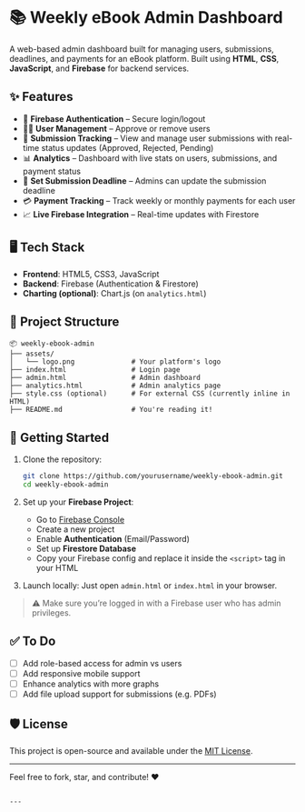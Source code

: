 
# 📚 Weekly eBook Admin Dashboard

A web-based admin dashboard built for managing users, submissions, deadlines, and payments for an eBook platform. Built using **HTML**, **CSS**, **JavaScript**, and **Firebase** for backend services.

## ✨ Features

- 🔐 **Firebase Authentication** – Secure login/logout
- 🧑‍💼 **User Management** – Approve or remove users
- 📄 **Submission Tracking** – View and manage user submissions with real-time status updates (Approved, Rejected, Pending)
- 📊 **Analytics** – Dashboard with live stats on users, submissions, and payment status
- 📆 **Set Submission Deadline** – Admins can update the submission deadline
- 💳 **Payment Tracking** – Track weekly or monthly payments for each user
- 📈 **Live Firebase Integration** – Real-time updates with Firestore

## 🖥️ Tech Stack

- **Frontend**: HTML5, CSS3, JavaScript
- **Backend**: Firebase (Authentication & Firestore)
- **Charting (optional)**: Chart.js (on `analytics.html`)

## 📁 Project Structure

```
📦 weekly-ebook-admin
├── assets/
│   └── logo.png              # Your platform's logo
├── index.html                # Login page
├── admin.html                # Admin dashboard
├── analytics.html            # Admin analytics page
├── style.css (optional)      # For external CSS (currently inline in HTML)
├── README.md                 # You're reading it!
```

## 🚀 Getting Started

1. Clone the repository:
   ```bash
   git clone https://github.com/yourusername/weekly-ebook-admin.git
   cd weekly-ebook-admin
   ```

2. Set up your **Firebase Project**:
   - Go to [Firebase Console](https://console.firebase.google.com/)
   - Create a new project
   - Enable **Authentication** (Email/Password)
   - Set up **Firestore Database**
   - Copy your Firebase config and replace it inside the `<script>` tag in your HTML

3. Launch locally:
   Just open `admin.html` or `index.html` in your browser.

> ⚠️ Make sure you’re logged in with a Firebase user who has admin privileges.

## ✅ To Do

- [ ] Add role-based access for admin vs users
- [ ] Add responsive mobile support
- [ ] Enhance analytics with more graphs
- [ ] Add file upload support for submissions (e.g. PDFs)

## 🛡️ License

This project is open-source and available under the [MIT License](LICENSE).

---

Feel free to fork, star, and contribute! ❤️  
```

---
